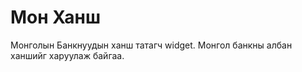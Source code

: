 Мон Ханш
========

Монголын Банкнуудын ханш татагч widget. Монгол банкны албан ханшийг харуулаж байгаа.
